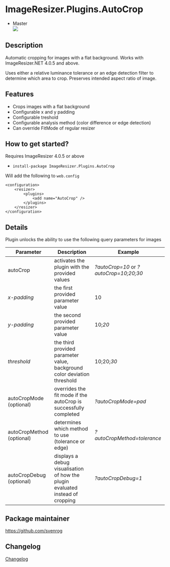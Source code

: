 # ImageResizer.Plugins.AutoCrop

* Master<br>
![](http://tc.geta.no/app/rest/builds/buildType:(id:GetaPackages_ImageResizerPluginsAutoCropAutomator_00ci),branch:master/statusIcon)

## Description

Automatic cropping for images with a flat background.
Works with ImageResizer.NET 4.0.5 and above.

Uses either a relative luminance tolerance or an edge detection filter to determine which area to crop.
Preserves intended aspect ratio of image.

## Features

- Crops images with a flat background
- Configurable x and y padding
- Configurable treshold
- Configurable analysis method (color difference or edge detection)
- Can override FitMode of regular resizer

## How to get started?

Requires ImageResizer 4.0.5 or above

- `install-package ImageResizer.Plugins.AutoCrop`

Will add the following to `web.config`

```
<configuration>
    <resizer>
        <plugins>
            <add name="AutoCrop" />
        </plugins>
    </resizer>    
</configuration>
```

## Details

Plugin unlocks the ability to use the following query parameters for images

| Parameter | Description | Example |
| --------- | ----------- | ------- |
| autoCrop | activates the plugin with the provided values | _?autoCrop=10_ or _?autoCrop=10;20;30_ |
| _x-padding_ | the first provided parameter value | 10 |
| _y-padding_ | the second provided parameter value | 10;_20_ |
| _threshold_ | the third provided parameter value, background color deviation threshold | 10;20;_30_ |
| autoCropMode (optional) | overrides the fit mode if the autoCrop is successfully completed | _?autoCropMode=pad_ |
| autoCropMethod (optional) | determines which method to use (tolerance or edge) | _?autoCropMethod=tolerance_ |
| autoCropDebug (optional) | displays a debug visualisation of how the plugin evaluated instead of cropping | _?autoCropDebug=1_ |

## Package maintainer

https://github.com/svenrog

## Changelog

[Changelog](CHANGELOG.md)
